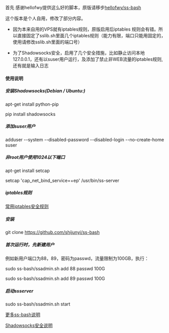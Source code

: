首先 感谢hellofwy提供这么好的脚本，原版请移步[hellofwy/ss-bash](https://github.com/hellofwy/ss-bash)

这个版本是个人自用，修改了部分内容。

* 因为本来自用的VPS就有iptables规则，原版启用后iptables 规则会有错。所以直接固定了sslib.sh里面几个iptables规则（能力有限，端口只能用固定的，使用请修改sslib.sh里面的端口号）

* 为了Shadowsocks安全，启用了几个安全措施，比如静止访问本地127.0.0.1，还有以suser用户运行，及添加了禁止非WEB流量的iptables规则,还有就是输入日志


#### 使用说明

##### 安装Shadowsocks(Debian / Ubuntu:)

apt-get install python-pip

pip install shadowsocks

##### 添加suser用户

adduser --system --disabled-password --disabled-login --no-create-home suser

##### 非root用户使用1024以下端口

apt-get install setcap

setcap 'cap_net_bind_service=+ep' /usr/bin/ss-server

##### iptables规则

[常用iptables安全规则](https://github.com/shijunyi/ss-bash/iptables)

##### 安装

git clone https://github.com/shijunyi/ss-bash

##### 首次运行时，先新建用户

例如新用户端口为88，89，密码为passwd，流量限制为100GB，执行：

sudo ss-bash/ssadmin.sh add 88 passwd 100G

sudo ss-bash/ssadmin.sh add 89 passwd 100G

##### 启动ssserver

sudo ss-bash/ssadmin.sh start

[更多ss-bash说明](https://github.com/hellofwy/ss-bash/wiki)

[Shadowsocks安全说明](https://github.com/shadowsocks/shadowsocks/wiki/Securing-Public-Shadowsocks-Server)
